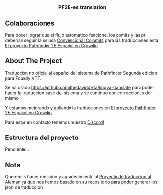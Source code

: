 
<div align="center">
<h3 align="center">PF2E-es translation</h3>

</div>

<!-- ABOUT THE PROJECT -->

## Colaboraciones
Para poder lograr que el flujo automatico funcione, los comits y las pr deberian seguir la se usa [Convencional Commits](https://www.conventionalcommits.org/en/v1.0.0/)
para las traducciones esta [El proyecto Pathfinder 2E Español en Crowdin](https://crowdin.com/project/pathfinder-2e-espanol)
## About The Project

Traduccion no oficial al español del sistema de Pathfinder Segunda edicion para Foundy VTT.

Se ha usado https://github.com/thedaviddelta/lingva-translate para poder hacer la traduccion base del sistema y se continuo con correcciones del mismo

Y estamos mejorando y apliando la traducciones en [El proyecto Pathfinder 2E Español en Crowdin](https://crowdin.com/project/pathfinder-2e-espanol)

Para estar en contacto tenemos nuestro [Discord!](https://discord.gg/KdFugdsctp)

## Estructura del proyecto

Pendiente...

## Nota
Queremos hacer mencion y agradecimiento al [Proyecto de traduccion al Aleman](https://github.com/Foundry-VTT-PF2-German/lang-de-pf2e) ya que nos hemos basado en su repositorio para poder generar los json de traduccion 



